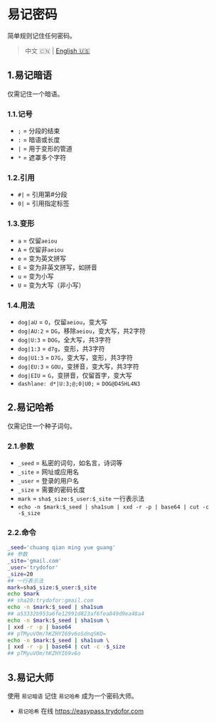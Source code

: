 # 易记密码

简单规则记住任何密码。

> 中文 🇨🇳 | [English 🇺🇸](readme.md)

## 1.易记暗语

仅需记住一个暗语。

### 1.1.记号

* `;` = 分段的结束
* `:` = 暗语或长度
* `|` = 用于变形的管道
* `*` = 遮罩多个字符

### 1.2.引用

* `#|` = 引用第#分段
* `0|` = 引用指定标签

### 1.3.变形

* `a` = 仅留`aeiou`
* `A` = 仅留非`aeiou`
* `e` = 变为英文拼写
* `E` = 变为非英文拼写，如拼音
* `u` = 变为小写
* `U` = 变为大写（非小写）

### 1.4.用法

* `dog|aU` = `O`，仅留`aeiou`，变大写
* `dog|AU:2` = `DG`，移除`aeiou`，变大写，共2字符
* `dog|U:3` = `DOG`，全大写，共3字符
* `dog|1:3` = `d7g`，变形，共3字符
* `dog|U1:3` = `D7G`，变大写，变形，共3字符
* `dog|EU:3` = `GOU`，变拼音，变大写，共3字符
* `dog|EIU` = `G`，变拼音，仅留首字，变大写
* `dashlane: d*|U:3;@;0|U0;` = `DOG@D45HL4N3`

## 2.易记哈希

仅需记住一个种子词句。

### 2.1.参数

* `_seed` = 私密的词句，如名言，诗词等
* `_site` = 网址或应用名
* `_user` = 登录的用户名
* `_size` = 需要的密码长度
* `mark` = `sha$_size:$_user:$_site` 一行表示法
* `echo -n $mark:$_seed | sha1sum | xxd -r -p | base64 | cut -c -$_size`

### 2.2.命令

```bash
_seed='chuang qian ming yue guang'
## 参数
_site='gmail.com'
_user='trydofor'
_size=20
## 一行表示法
mark=sha$_size:$_user:$_site
echo $mark
## sha20:trydofor:gmail.com
echo -n $mark:$_seed | sha1sum
## a53332b953a6fe12991d823af6fea849d9ea48a4
echo -n $mark:$_seed | sha1sum \
| xxd -r -p | base64
## pTMyuVOm/hKZHYI69v6oSdnqSKQ=
echo -n $mark:$_seed | sha1sum \
| xxd -r -p | base64 | cut -c -$_size
## pTMyuVOm/hKZHYI69v6o
```

## 3.易记大师

使用 `易记暗语` 记住 `易记哈希` 成为一个密码大师。

* `易记哈希` 在线 <https://easypass.trydofor.com>
